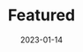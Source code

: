 ---
date: 2023-01-14
featured_image: darby-1.webp
title: Featured
#sort_by: Name # Exif.Date
featured: true
private: true # do not show in list, only as feature
description: I am really grateful that I have been able to photograph some of the wonderful dogs around Jamaica Plain.
---
